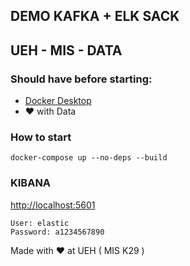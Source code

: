 ## DEMO KAFKA + ELK SACK
## UEH - MIS - DATA

### Should have before starting:
- [Docker Desktop](https://www.docker.com/get-started)
- ❤️ with Data 

### How to start
```shell
docker-compose up --no-deps --build
```

### KIBANA

[http://localhost:5601](http://localhost:5601)

```
User: elastic
Password: a1234567890
```

Made with ❤️ at UEH ( MIS K29 )